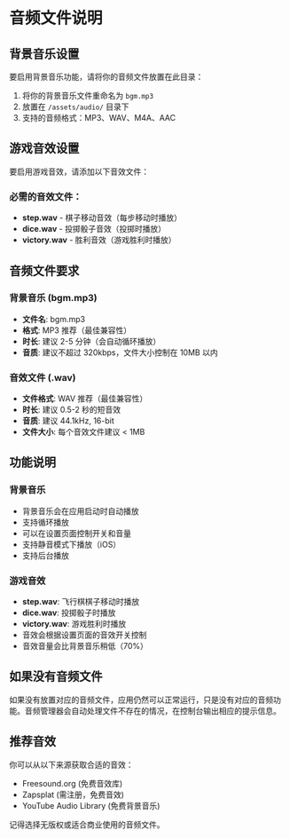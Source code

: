 # 音频文件说明

## 背景音乐设置

要启用背景音乐功能，请将你的音频文件放置在此目录：

1. 将你的背景音乐文件重命名为 `bgm.mp3`
2. 放置在 `/assets/audio/` 目录下
3. 支持的音频格式：MP3、WAV、M4A、AAC

## 游戏音效设置

要启用游戏音效，请添加以下音效文件：

### 必需的音效文件：
- **step.wav** - 棋子移动音效（每步移动时播放）
- **dice.wav** - 投掷骰子音效（投掷时播放）
- **victory.wav** - 胜利音效（游戏胜利时播放）

## 音频文件要求

### 背景音乐 (bgm.mp3)
- **文件名**: bgm.mp3
- **格式**: MP3 推荐（最佳兼容性）
- **时长**: 建议 2-5 分钟（会自动循环播放）
- **音质**: 建议不超过 320kbps，文件大小控制在 10MB 以内

### 音效文件 (.wav)
- **文件格式**: WAV 推荐（最佳兼容性）
- **时长**: 建议 0.5-2 秒的短音效
- **音质**: 建议 44.1kHz, 16-bit
- **文件大小**: 每个音效文件建议 < 1MB

## 功能说明

### 背景音乐
- 背景音乐会在应用启动时自动播放
- 支持循环播放
- 可以在设置页面控制开关和音量
- 支持静音模式下播放（iOS）
- 支持后台播放

### 游戏音效
- **step.wav**: 飞行棋棋子移动时播放
- **dice.wav**: 投掷骰子时播放
- **victory.wav**: 游戏胜利时播放
- 音效会根据设置页面的音效开关控制
- 音效音量会比背景音乐稍低（70%）

## 如果没有音频文件

如果没有放置对应的音频文件，应用仍然可以正常运行，只是没有对应的音频功能。音频管理器会自动处理文件不存在的情况，在控制台输出相应的提示信息。

## 推荐音效

你可以从以下来源获取合适的音效：
- Freesound.org (免费音效库)
- Zapsplat (需注册，免费音效)
- YouTube Audio Library (免费背景音乐)

记得选择无版权或适合商业使用的音频文件。